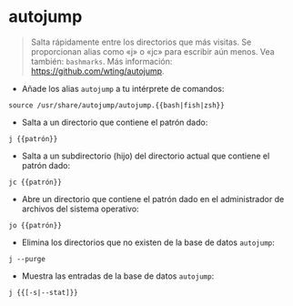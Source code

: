 # autojump

> Salta rápidamente entre los directorios que más visitas.
> Se proporcionan alias como «j» o «jc» para escribir aún menos.
> Vea también: `bashmarks`.
> Más información: <https://github.com/wting/autojump>.

- Añade los alias `autojump` a tu intérprete de comandos:

`source /usr/share/autojump/autojump.{{bash|fish|zsh}}`

- Salta a un directorio que contiene el patrón dado:

`j {{patrón}}`

- Salta a un subdirectorio (hijo) del directorio actual que contiene el patrón dado:

`jc {{patrón}}`

- Abre un directorio que contiene el patrón dado en el administrador de archivos del sistema operativo:

`jo {{patrón}}`

- Elimina los directorios que no existen de la base de datos `autojump`:

`j --purge`

- Muestra las entradas de la base de datos `autojump`:

`j {{[-s|--stat]}}`
